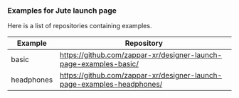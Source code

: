 ### Examples for Jute launch page

Here is a list of repositories containing examples.

| Example      | Repository |
| ----------- | ----------- |
| basic | https://github.com/zappar-xr/designer-launch-page-examples-basic/ |
| headphones | https://github.com/zappar-xr/designer-launch-page-examples-headphones/ |
